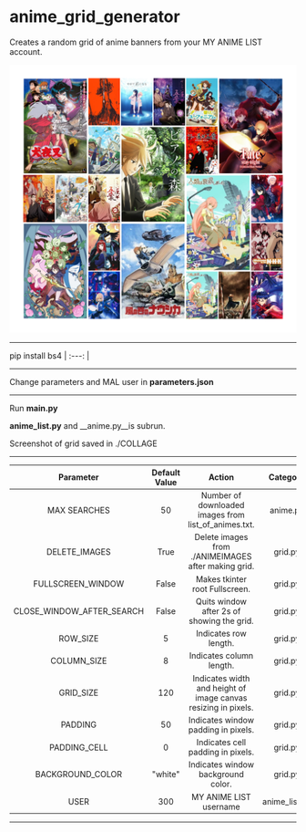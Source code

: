 # anime_grid_generator
Creates a random grid of anime banners from your MY ANIME LIST account.

![alt text](example.png)

----------------------------------------------------------------

pip install bs4
| :---:   | 

----------------------------------------------------------------

Change parameters and MAL user in __parameters.json__

----------------------------------------------------------------

Run __main.py__ 

__anime_list.py__ and __anime.py__is subrun. 

Screenshot of grid saved in ./COLLAGE

----------------------------------------------------------------

Parameter		    						 |  Default Value | Action|Category
| :---:   | :---: | :---: | :---: |
MAX SEARCHES 	|		      							50		|						Number of downloaded images from list_of_animes.txt.|	anime.py
DELETE_IMAGES |									True	|							Delete images from ./ANIMEIMAGES after making grid.|	grid.py
FULLSCREEN_WINDOW  		|					False	|							Makes tkinter root Fullscreen.|	grid.py
CLOSE_WINDOW_AFTER_SEARCH	|			False	|							Quits window after 2s of showing the grid.|	grid.py
ROW_SIZE				|								5			|							Indicates row length.|	grid.py
COLUMN_SIZE 			|							8			|							Indicates column length.|	grid.py
GRID_SIZE 	|					120			|						Indicates width and height of image canvas resizing in pixels.|grid.py	
PADDING								|					50			|							Indicates window padding in pixels.|	grid.py
PADDING_CELL 	|				0			|							Indicates cell padding in pixels.|	grid.py
BACKGROUND_COLOR 					|	 	 "white"	|						Indicates window background color.|	grid.py
USER 					|	 	 300	|						MY ANIME LIST username|	anime_list.py


----------------------------------------------------------------
